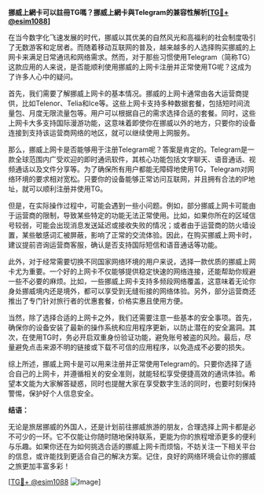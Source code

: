 **挪威上網卡可以註冊TG嗎？挪威上網卡與Telegram的兼容性解析[[TG💪+ @esim1088](https://t.me/s/esim1088)]**

在当今数字化飞速发展的时代，挪威以其优美的自然风光和高福利的社会制度吸引了无数游客和定居者。而随着移动互联网的普及，越来越多的人选择购买挪威的上网卡来满足日常通讯和网络需求。然而，对于那些习惯使用Telegram（简称TG）这款应用的人来说，是否能顺利使用挪威的上网卡注册并正常使用TG呢？这成为了许多人心中的疑问。

首先，我们需要了解挪威上网卡的基本情况。挪威的上网卡通常由各大运营商提供，比如Telenor、Telia和Ice等。这些上网卡支持多种数据套餐，包括短时间流量包、月度无限流量包等。用户可以根据自己的需求选择合适的套餐。同时，这些上网卡大多支持国际漫游功能，这意味着即使你在挪威以外的地方，只要你的设备连接到支持该运营商网络的地区，就可以继续使用上网服务。

那么，挪威上网卡是否能够用于注册Telegram呢？答案是肯定的。Telegram是一款全球范围内广受欢迎的即时通讯软件，其核心功能包括文字聊天、语音通话、视频通话以及文件分享等。为了确保所有用户都能无障碍地使用TG，Telegram对网络环境的要求相对宽松。只要你的设备能够正常访问互联网，并且拥有合法的IP地址，就可以顺利注册并使用TG。

但是，在实际操作过程中，可能会遇到一些小问题。例如，部分挪威上网卡可能由于运营商的限制，导致某些特定的功能无法正常使用。比如，如果你所在的区域信号较弱，可能会出现消息发送延迟或接收失败的情况；或者由于运营商的防火墙设置，某些敏感词汇被屏蔽，影响了正常的交流体验。因此，在购买挪威上网卡时，建议提前咨询运营商客服，确认是否支持国际短信和语音通话等功能。

此外，对于经常需要切换不同国家网络环境的用户来说，选择一款优质的挪威上网卡尤为重要。一个好的上网卡不仅能够提供稳定快速的网络连接，还能帮助你规避一些不必要的麻烦。比如，一些挪威上网卡支持多频段网络覆盖，这意味着无论你身处挪威境内还是境外，都可以享受到无缝衔接的网络体验。另外，部分运营商还推出了专门针对旅行者的优惠套餐，价格实惠且使用方便。

当然，除了选择合适的上网卡之外，我们还需要注意一些基本的安全事项。首先，确保你的设备安装了最新的操作系统和应用程序更新，以防止潜在的安全漏洞。其次，在使用TG时，务必开启双重身份验证功能，避免账号被盗的风险。最后，尽量避免点击来源不明的链接或下载不可信的应用程序，以免造成不必要的损失。

综上所述，挪威上网卡是可以用来注册并正常使用Telegram的。只要你选择了适合自己的上网卡，并遵循相关的安全准则，就能轻松享受便捷高效的通讯体验。希望本文能为大家解答疑惑，同时也提醒大家在享受数字生活的同时，也要时刻保持警惕，保护好个人信息安全。

**结语：**  

无论是旅居挪威的外国人，还是计划前往挪威旅游的朋友，合理选择上网卡都是必不可少的一环。它不仅能让你随时随地保持联系，更能为你的旅程增添更多的便利与乐趣。如果你还在为如何挑选合适的挪威上网卡而烦恼，不妨关注一下相关平台的信息，或许能找到更适合自己的解决方案。记住，良好的网络环境会让你的挪威之旅更加丰富多彩！

[[TG💪+ @esim1088](https://t.me/s/esim1088) ![Image](https://i.postimg.cc/4NQfJmqS/Snipaste-2025-05-13-00-14-12.png)]